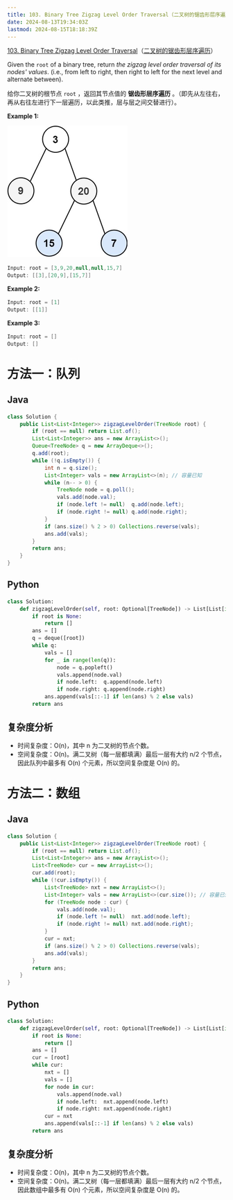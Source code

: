 ```yaml
---
title: 103. Binary Tree Zigzag Level Order Traversal（二叉树的锯齿形层序遍历）
date: 2024-08-13T19:34:03Z
lastmod: 2024-08-15T18:18:39Z
---
```


[103. Binary Tree Zigzag Level Order Traversal](https://leetcode.com/problems/binary-tree-zigzag-level-order-traversal/)（[二叉树的锯齿形层序遍历](https://leetcode.cn/problems/binary-tree-zigzag-level-order-traversal/)）

Given the `root`​ of a binary tree, return *the zigzag level order traversal of its nodes' values*. (i.e., from left to right, then right to left for the next level and alternate between).

给你二叉树的根节点 `root`​ ，返回其节点值的 **锯齿形层序遍历** 。（即先从左往右，再从右往左进行下一层遍历，以此类推，层与层之间交替进行）。

**Example 1:**

​![image](assets/image-20240813193140-9n7dmdy.png)​

```java
Input: root = [3,9,20,null,null,15,7]
Output: [[3],[20,9],[15,7]]
```

**Example 2:**

```java
Input: root = [1]
Output: [[1]]
```

**Example 3:**

```java
Input: root = []
Output: []
```

# 方法一：队列

## Java

```java
class Solution {
    public List<List<Integer>> zigzagLevelOrder(TreeNode root) {
        if (root == null) return List.of();
        List<List<Integer>> ans = new ArrayList<>();
        Queue<TreeNode> q = new ArrayDeque<>();
        q.add(root);
        while (!q.isEmpty()) {
            int n = q.size();
            List<Integer> vals = new ArrayList<>(n); // 容量已知
            while (n-- > 0) {
                TreeNode node = q.poll();
                vals.add(node.val);
                if (node.left != null)  q.add(node.left);
                if (node.right != null) q.add(node.right);
            }
            if (ans.size() % 2 > 0) Collections.reverse(vals);
            ans.add(vals);
        }
        return ans;
    }
}
```

## Python

```python
class Solution:
    def zigzagLevelOrder(self, root: Optional[TreeNode]) -> List[List[int]]:
        if root is None:
            return []
        ans = []
        q = deque([root])
        while q:
            vals = []
            for _ in range(len(q)):
                node = q.popleft()
                vals.append(node.val)
                if node.left:  q.append(node.left)
                if node.right: q.append(node.right)
            ans.append(vals[::-1] if len(ans) % 2 else vals)
        return ans
```

## 复杂度分析

* 时间复杂度：O(n)，其中 n 为二叉树的节点个数。
* 空间复杂度：O(n)。满二叉树（每一层都填满）最后一层有大约 n/2 个节点，因此队列中最多有 O(n) 个元素，所以空间复杂度是 O(n) 的。

# 方法二：数组

## Java

```java
class Solution {
    public List<List<Integer>> zigzagLevelOrder(TreeNode root) {
        if (root == null) return List.of();
        List<List<Integer>> ans = new ArrayList<>();
        List<TreeNode> cur = new ArrayList<>();
        cur.add(root);
        while (!cur.isEmpty()) {
            List<TreeNode> nxt = new ArrayList<>();
            List<Integer> vals = new ArrayList<>(cur.size()); // 容量已知
            for (TreeNode node : cur) {
                vals.add(node.val);
                if (node.left != null)  nxt.add(node.left);
                if (node.right != null) nxt.add(node.right);
            }
            cur = nxt;
            if (ans.size() % 2 > 0) Collections.reverse(vals);
            ans.add(vals);
        }
        return ans;
    }
}
```

## Python

```python
class Solution:
    def zigzagLevelOrder(self, root: Optional[TreeNode]) -> List[List[int]]:
        if root is None:
            return []
        ans = []
        cur = [root]
        while cur:
            nxt = []
            vals = []
            for node in cur:
                vals.append(node.val)
                if node.left:  nxt.append(node.left)
                if node.right: nxt.append(node.right)
            cur = nxt
            ans.append(vals[::-1] if len(ans) % 2 else vals)
        return ans
```

## 复杂度分析

* 时间复杂度：O(n)，其中 n 为二叉树的节点个数。
* 空间复杂度：O(n)。满二叉树（每一层都填满）最后一层有大约 n/2 个节点，因此数组中最多有 O(n) 个元素，所以空间复杂度是 O(n) 的。

